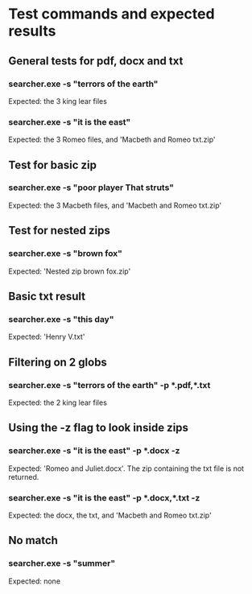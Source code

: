 # Test commands and expected results

## General tests for pdf, docx and txt

### searcher.exe -s "terrors of the earth"
Expected: the 3 king lear files

### searcher.exe -s "it is the east"
Expected: the 3 Romeo files, and 'Macbeth and Romeo txt.zip'

## Test for basic zip

### searcher.exe -s "poor player That struts"
Expected: the 3 Macbeth files, and 'Macbeth and Romeo txt.zip'

## Test for nested zips

### searcher.exe -s "brown fox"
Expected: 'Nested zip brown fox.zip'

## Basic txt result

### searcher.exe -s "this day"
Expected: 'Henry V.txt'

## Filtering on 2 globs

### searcher.exe -s "terrors of the earth" -p \*.pdf,\*.txt
Expected: the 2 king lear files

## Using the -z flag to look inside zips

### searcher.exe -s "it is the east" -p \*.docx -z
Expected: 'Romeo and Juliet.docx'. The zip containing the txt file is not returned.

### searcher.exe -s "it is the east" -p \*.docx,\*.txt -z
Expected: the docx, the txt, and 'Macbeth and Romeo txt.zip'

## No match

### searcher.exe -s "summer"
Expected: none
